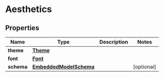 
# Aesthetics

## Properties
Name | Type | Description | Notes
------------ | ------------- | ------------- | -------------
**theme** | [**Theme**](Theme) |  | 
**font** | [**Font**](Font) |  | 
**schema** | [**EmbeddedModelSchema**](EmbeddedModelSchema) |  |  [optional]



